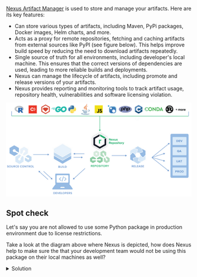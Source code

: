 
[Nexus Artifact Manager](https://www.sonatype.com/products/sonatype-nexus-repository) is used to store and manage your artifacts. Here are its key features:

- Can store various types of artifacts, including Maven, PyPi packages, Docker images, Helm charts, and more.
- Acts as a proxy for remote repositories, fetching and caching artifacts from external sources like PyPI (see figure below). This helps improve build speed by reducing the need to download artifacts repeatedly.
- Single source of truth for all environments, including developer's local machine. This ensures that the correct versions of dependencies are used, leading to more reliable builds and deployments.
- Nexus can manage the lifecycle of artifacts, including promote and release versions of your artifacts.
- Nexus provides reporting and monitoring tools to track artifact usage, repository health, vulnerabilities and software licensing violation.

![.guides/img/nexus](./nexus.png)

## Spot check 

Let's say you are not allowed to use some Python package in production environment due to license restrictions. 

Take a look at the diagram above where Nexus is depicted, how does Nexus help to make sure the that your development team would not be using this package on their local machines as well? 

<details>
  <summary>
     Solution
  </summary>
    Both developers, and the version built for production installed the Python package from the same source, from the Nexus server. Any restriction rule that was configured for production builds, can potentially be applies for developers local use. 

</details>